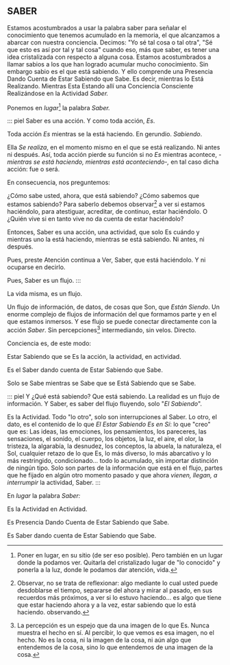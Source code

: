 ## SABER

Estamos acostumbrados a usar la palabra saber para señalar el conocimiento que tenemos acumulado en la memoria, el que alcanzamos a abarcar con nuestra conciencia. Decimos: "Yo sé tal cosa o tal otra", "Sé que esto es así por tal y tal cosa" cuando eso, más que saber, es tener una idea cristalizada con respecto a alguna cosa. Estamos acostumbrados a llamar sabios a los que han logrado acumular mucho conocimiento. Sin embargo sabio es el que está sabiendo. Y ello comprende una Presencia Dando Cuenta de Estar Sabiendo que Sabe. Es decir, mientras lo Está Realizando. Mientras Esta Estando allí una Conciencia Consciente Realizándose en la Actividad _Saber._

Ponemos en _lugar_[^1] la palabra _Saber._

::: piel
Saber es una acción. Y como toda acción, _Es_.

Toda acción _Es_ mientras se la está haciendo. En gerundio. _Sabiendo_.

Ella _Se realiza_, en el momento mismo en el que se está realizando. Ni antes ni después.
Así, toda acción pierde su función si no _Es_ mientras acontece, - _mientras se está haciendo, mientras está aconteciendo-,_ en tal caso dicha acción: fue o será.

En consecuencia, nos preguntemos:

¿Cómo sabe usted, ahora, que está sabiendo? ¿Cómo sabemos que estamos sabiendo? Para saberlo debemos observar[^2] a ver si estamos haciéndolo, para atestiguar, acreditar, de continuo, estar haciéndolo. O ¿Quién vive si en tanto vive no da cuenta de estar haciéndolo?

Entonces, Saber es una acción, una actividad, que solo Es cuándo y mientras uno la está haciendo, mientras se está sabiendo. Ni antes, ni después.

Pues, preste Atención continua a Ver, Saber, que está haciéndolo. Y ni ocuparse en decirlo.

Pues, Saber es un flujo.
:::

La vida misma, es un flujo.

Un flujo de información, de datos, de cosas que Son, que _Están Siendo_. Un enorme complejo de flujos de información del que formamos parte y en el que estamos inmersos. Y ese flujo se puede conectar directamente con la acción _Saber_. Sin percepciones[^3]
intermediando, sin velos. Directo.

Conciencia es, de este modo:

Estar Sabiendo que se Es la acción, la actividad, en actividad.

Es el Saber dando cuenta de Estar Sabiendo que Sabe.

Solo se Sabe mientras se Sabe que se Está Sabiendo que se Sabe.

::: piel 
Y ¿Qué está sabiendo? Que está sabiendo.
La realidad es un flujo de información.
Y Saber, es saber del flujo fluyendo, solo "_El Sabiendo_".

Es la Actividad. Todo "lo otro", solo son interrupciones al Saber. Lo otro, el dato, es el contenido de lo que _El Estar Sabiendo Es en Sí_: lo que "creo" que es: Las ideas, las emociones, los pensamientos, los pareceres, las sensaciones, el sonido, el cuerpo, los objetos, la luz, el aire, el olor, la tristeza, la algarabía, la desnudez, los conceptos, la abuela, la naturaleza, el Sol, cualquier retazo de lo que Es, lo más diverso, lo más abarcativo y lo más restringido, condicionado… todo lo acumulado, sin importar distinción de ningún tipo. Solo son partes de la información que está en el flujo, partes que he fijado en algún otro momento pasado y que ahora _vienen, llegan, a interrumpir_ la actividad, Saber.
:::

En _lugar_ la palabra _Saber:_

Es la Actividad en Actividad.

Es Presencia Dando Cuenta de Estar Sabiendo que Sabe.

Es Saber dando cuenta de Estar Sabiendo que Sabe.

[^1]: Poner en lugar, en su sitio (de ser eso posible). Pero también en un lugar donde la podamos ver. Quitarla del cristalizado lugar de "lo conocido" y ponerla a la luz, donde le podamos dar atención, vida.

[^2]: Observar, no se trata de reflexionar: algo mediante lo cual usted puede desdoblarse el tiempo, separarse del ahora y mirar al pasado, en sus recuerdos más próximos, a ver si lo estuvo haciendo… es algo que tiene que estar haciendo ahora y a la vez, estar sabiendo que lo está haciendo. observando.

[^3]: La percepción es un espejo que da una imagen de lo que Es. Nunca muestra el hecho en sí. Al percibir, lo que vemos es esa imagen, no el hecho. No es la cosa, ni la imagen de la cosa, ni aún algo que entendemos de la cosa, sino lo que entendemos de una imagen de la cosa.